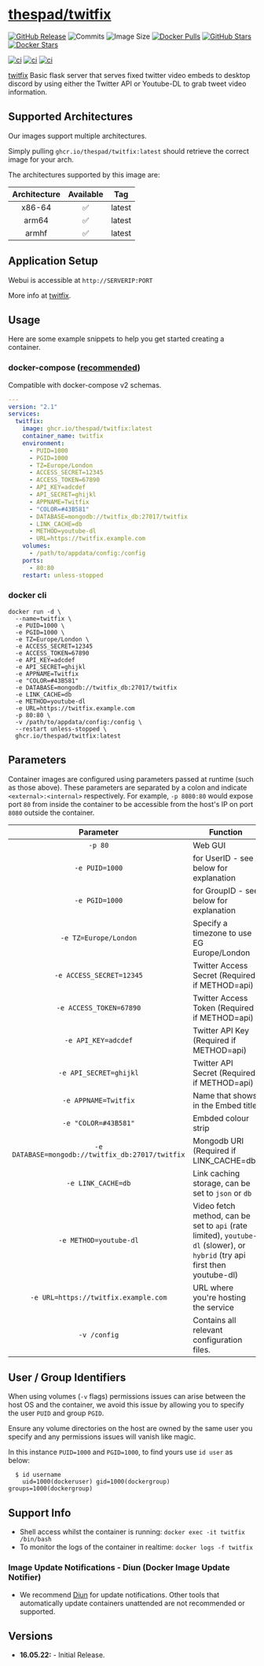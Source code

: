 # [thespad/twitfix](https://github.com/thespad/docker-twitfix)

[![GitHub Release](https://img.shields.io/github/release/thespad/docker-twitfix.svg?color=26689A&labelColor=555555&logoColor=ffffff&style=for-the-badge&logo=github)](https://github.com/thespad/docker-twitfix/releases)
![Commits](https://img.shields.io/github/commits-since/thespad/docker-twitfix/latest?color=26689A&include_prereleases&logo=github&style=for-the-badge)
![Image Size](https://img.shields.io/docker/image-size/thespad/twitfix/latest?color=26689A&labelColor=555555&logoColor=ffffff&style=for-the-badge&label=Size)
[![Docker Pulls](https://img.shields.io/docker/pulls/thespad/twitfix.svg?color=26689A&labelColor=555555&logoColor=ffffff&style=for-the-badge&label=pulls&logo=docker)](https://hub.docker.com/r/thespad/twitfix)
[![GitHub Stars](https://img.shields.io/github/stars/thespad/docker-twitfix.svg?color=26689A&labelColor=555555&logoColor=ffffff&style=for-the-badge&logo=github)](https://github.com/thespad/docker-twitfix)
[![Docker Stars](https://img.shields.io/docker/stars/thespad/twitfix.svg?color=26689A&labelColor=555555&logoColor=ffffff&style=for-the-badge&label=stars&logo=docker)](https://hub.docker.com/r/thespad/twitfix)

[![ci](https://img.shields.io/github/workflow/status/thespad/docker-twitfix/Check%20for%20update%20and%20release.svg?labelColor=555555&logoColor=ffffff&style=for-the-badge&logo=github&label=Check%20For%20Upstream%20Updates)](https://github.com/thespad/docker-twitfix/actions/workflows/call-check-and-release.yml)
[![ci](https://img.shields.io/github/workflow/status/thespad/docker-twitfix/Check%20for%20base%20image%20updates.svg?labelColor=555555&logoColor=ffffff&style=for-the-badge&logo=github&label=Check%20For%20Baseimage%20Updates)](https://github.com/thespad/docker-twitfix/actions/workflows/call-baseimage-update.yml)
[![ci](https://img.shields.io/github/workflow/status/thespad/docker-twitfix/Build%20Image%20On%20Release.svg?labelColor=555555&logoColor=ffffff&style=for-the-badge&logo=github&label=Build%20Image)](https://github.com/thespad/docker-twitfix/actions/workflows/call-build-image.yml)

[twitfix](https://github.com/thespad/twitfix/) Basic flask server that serves fixed twitter video embeds to desktop discord by using either the Twitter API or Youtube-DL to grab tweet video information.

## Supported Architectures

Our images support multiple architectures.

Simply pulling `ghcr.io/thespad/twitfix:latest` should retrieve the correct image for your arch.

The architectures supported by this image are:

| Architecture | Available | Tag |
| :----: | :----: | ---- |
| x86-64 | ✅ | latest |
| arm64 | ✅ | latest |
| armhf | ✅ | latest |

## Application Setup

Webui is accessible at `http://SERVERIP:PORT`

More info at [twitfix](https://github.com/thespad/twitfix/).

## Usage

Here are some example snippets to help you get started creating a container.

### docker-compose ([recommended](https://docs.linuxserver.io/general/docker-compose))

Compatible with docker-compose v2 schemas.

```yaml
---
version: "2.1"
services:
  twitfix:
    image: ghcr.io/thespad/twitfix:latest
    container_name: twitfix
    environment:
      - PUID=1000
      - PGID=1000
      - TZ=Europe/London
      - ACCESS_SECRET=12345
      - ACCESS_TOKEN=67890
      - API_KEY=adcdef
      - API_SECRET=ghijkl
      - APPNAME=Twitfix
      - "COLOR=#43B581"
      - DATABASE=mongodb://twitfix_db:27017/twitfix
      - LINK_CACHE=db
      - METHOD=youtube-dl
      - URL=https://twitfix.example.com
    volumes:
      - /path/to/appdata/config:/config
    ports:
      - 80:80
    restart: unless-stopped
```

### docker cli

```shell
docker run -d \
  --name=twitfix \
  -e PUID=1000 \
  -e PGID=1000 \
  -e TZ=Europe/London \
  -e ACCESS_SECRET=12345
  -e ACCESS_TOKEN=67890
  -e API_KEY=adcdef
  -e API_SECRET=ghijkl
  -e APPNAME=Twitfix
  -e "COLOR=#43B581"
  -e DATABASE=mongodb://twitfix_db:27017/twitfix
  -e LINK_CACHE=db
  -e METHOD=youtube-dl
  -e URL=https://twitfix.example.com
  -p 80:80 \
  -v /path/to/appdata/config:/config \
  --restart unless-stopped \
  ghcr.io/thespad/twitfix:latest
```

## Parameters

Container images are configured using parameters passed at runtime (such as those above). These parameters are separated by a colon and indicate `<external>:<internal>` respectively. For example, `-p 8080:80` would expose port `80` from inside the container to be accessible from the host's IP on port `8080` outside the container.

| Parameter | Function |
| :----: | --- |
| `-p 80` | Web GUI |
| `-e PUID=1000` | for UserID - see below for explanation |
| `-e PGID=1000` | for GroupID - see below for explanation |
| `-e TZ=Europe/London` | Specify a timezone to use EG Europe/London |
| `-e ACCESS_SECRET=12345` | Twitter Access Secret (Required if METHOD=api) |
| `-e ACCESS_TOKEN=67890` | Twitter Access Token (Required if METHOD=api) |
| `-e API_KEY=adcdef` | Twitter API Key (Required if METHOD=api) |
| `-e API_SECRET=ghijkl` | Twitter API Secret (Required if METHOD=api) |
| `-e APPNAME=Twitfix` | Name that shows in the Embed title |
| `-e "COLOR=#43B581"` | Embded colour strip |
| `-e DATABASE=mongodb://twitfix_db:27017/twitfix` | Mongodb URI (Required if LINK_CACHE=db) |
| `-e LINK_CACHE=db` | Link caching storage, can be set to `json` or `db` |
| `-e METHOD=youtube-dl` | Video fetch method, can be set to `api` (rate limited), `youtube-dl` (slower), or `hybrid` (try api first then youtube-dl) |
| `-e URL=https://twitfix.example.com` | URL where you're hosting the service |
| `-v /config` | Contains all relevant configuration files. |

## User / Group Identifiers

When using volumes (`-v` flags) permissions issues can arise between the host OS and the container, we avoid this issue by allowing you to specify the user `PUID` and group `PGID`.

Ensure any volume directories on the host are owned by the same user you specify and any permissions issues will vanish like magic.

In this instance `PUID=1000` and `PGID=1000`, to find yours use `id user` as below:

```shell
  $ id username
    uid=1000(dockeruser) gid=1000(dockergroup) groups=1000(dockergroup)
```

## Support Info

* Shell access whilst the container is running: `docker exec -it twitfix /bin/bash`
* To monitor the logs of the container in realtime: `docker logs -f twitfix`

### Image Update Notifications - Diun (Docker Image Update Notifier)

* We recommend [Diun](https://crazymax.dev/diun/) for update notifications. Other tools that automatically update containers unattended are not recommended or supported.

## Versions

* **16.05.22:** - Initial Release.
